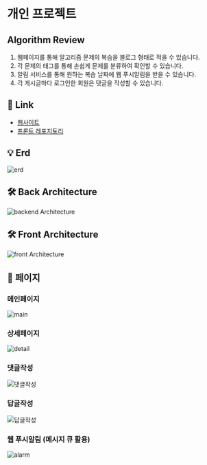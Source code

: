 # 개인 프로젝트

## Algorithm Review
1. 웹페이지를 통해 알고리즘 문제의 복습을 블로그 형태로 적을 수 있습니다.
2. 각 문제의 태그를 통해 손쉽게 문제룰 분류하여 확인할 수 있습니다.
3. 알림 서비스를 통해 원하는 복습 날짜에 웹 푸시알림을 받을 수 있습니다.
4. 각 게시글마다 로그인한 회원은 댓글을 작성할 수 있습니다.

## 🔗 Link
- [웹사이트](https://www.codereview.site/)
- [프론트 레포지토리](https://github.com/aiminghee3/board_front)

## 💡 Erd
<img alt="erd" src="https://github.com/user-attachments/assets/721a0eaa-c6a2-49ed-bda8-1ffae75d6f5d"/>

## 🛠️ Back Architecture
<img src = "https://github.com/user-attachments/assets/6f390443-145d-4137-a743-52fd028517e6" alt = "backend Architecture"/>

## 🛠️ Front Architecture
<img src = "https://github.com/user-attachments/assets/cfb9bbe3-4865-4ed3-88ee-b0f6cd3cc06b" alt = "front Architecture"/>


## 📑 페이지

### 메인페이지
<img src = "https://github.com/user-attachments/assets/39626cb8-76f8-434f-a8b1-59adc7ae2529" alt = "main"/>

### 상세페이지
<img src = "https://github.com/user-attachments/assets/227caa3e-1c32-4bb0-9e4a-a6417a08b524" alt = "detail"/>

### 댓글작성
<img src = "https://github.com/user-attachments/assets/c5d30644-c899-42a8-b1d2-618b2e28a6ed" alt = "댓글작성"/>

### 답글작성
<img src = "https://github.com/user-attachments/assets/c7df47f1-b3ea-491e-9095-8999edfc7041" alt ="답글작성"/>

### 웹 푸시알림 (메시지 큐 활용)
<img src = "https://github.com/user-attachments/assets/fce5ec8b-4216-4723-afff-29bd535cc4ef" alt = "alarm"/>

